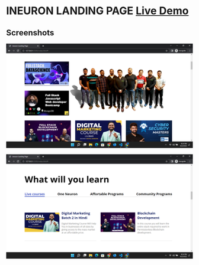 # INEURON LANDING PAGE [Live Demo](https://ineuron-landing-page.netlify.app/)

## Screenshots
![Image](./screenshots/Screenshot%20(38).png)

![Image](./screenshots/Screenshot%20(40).png)